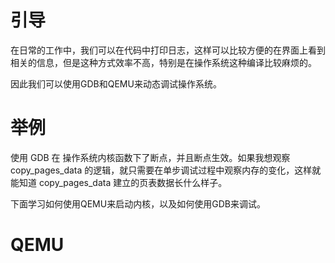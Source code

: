# 引导

在日常的工作中，我们可以在代码中打印日志，这样可以比较方便的在界面上看到相关的信息，但是这种方式效率不高，特别是在操作系统这种编译比较麻烦的。

因此我们可以使用GDB和QEMU来动态调试操作系统。

# 举例

使用 GDB 在 操作系统内核函数下了断点，并且断点生效。如果我想观察 copy_pages_data 的逻辑，就只需要在单步调试过程中观察内存的变化，这样就能知道 copy_pages_data 建立的页表数据长什么样子。

下面学习如何使用QEMU来启动内核，以及如何使用GDB来调试。

# QEMU


